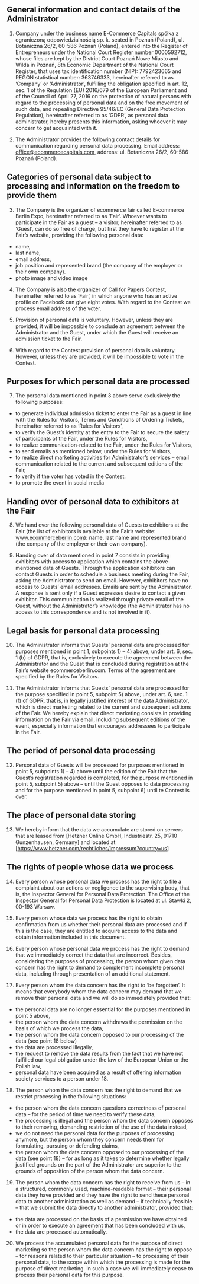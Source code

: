 ## General information and contact details of the Administrator

1. Company under the business name E-Commerce Capitals spółka z ograniczoną odpowiedzialnością sp. k. seated in Poznań (Poland), ul. Botaniczna 26/2, 60-586 Poznań (Poland), 
entered into the Register of Entrepreneurs under the National Court Register number 0000592712, 
whose files are kept by the District Court Poznań Nowe Miasto and Wilda in Poznań, 
8th Economic Department of the National Court Register, that uses tax identification number (NIP): 7792423665 and REGON statistical number: 363746333, 
hereinafter referred to as ‘Company’ or ‘Administrator’, fulfilling the obligation specified in art. 12, sec. 1 of the Regulation (EU) 2016/679 of the European Parliament and of the Council of April 27, 2016 on the protection of natural persons with regard to the processing of personal data and on the free movement of such data, 
and repealing Directive 95/46/EC (General Data Protection Regulation), hereinafter referred to as ‘GDPR’, as personal data administrator, 
hereby presents this information, asking whoever it may concern to get acquainted with it.

2. The Administrator provides the following contact details for communication regarding personal data processing. 
Email address: office@ecommercecapitals.com, address: ul. Botaniczna 26/2, 60-586 Poznań (Poland).

## Categories of personal data subject to processing and information on the freedom to provide them

3. The Company is the organizer of ecommerce fair called E-commerce Berlin Expo, 
hereinafter referred to as ‘Fair’. Whoever wants to participate in the Fair as a guest – a visitor, 
hereinafter referred to as ‘Guest’, can do so free of charge, but first they have to register at the Fair’s website, 
providing the following personal data:

* name,
* last name,
* email address,
* job position and represented brand (the company of the employer or their own company).
* photo image and video image

4. The Company is also the organizer of Call for Papers Contest, hereinafter referred to as ‘Fair’, 
in which anyone who has an active profile on Facebook can give eight votes. 
With regard to the Contest we process email address of the voter.

5. Provision of personal data is voluntary. However, unless they are provided, 
it will be impossible to conclude an agreement between the Administrator and the Guest, 
under which the Guest will receive an admission ticket to the Fair. 

6. With regard to the Contest provision of personal data is voluntary. 
However, unless they are provided, it will be impossible to vote in the Contest.

## Purposes for which personal data are processed

7. The personal data mentioned in point 3 above serve exclusively the following purposes:

* to generate individual admission ticket to enter the Fair as a guest in line with the Rules for Visitors, Terms and Conditions of Ordering Tickets, hereinafter referred to as ‘Rules for Visitors’,
* to verify the Guest’s identity at the entry to the Fair to secure the safety of participants of the Fair, under the Rules for Visitors,
* to realize communication-related to the Fair, under the Rules for Visitors,
* to send emails as mentioned below, under the Rules for Visitors,
* to realize direct marketing activities for Administrator’s services – email communication related to the current and subsequent editions of the Fair,
* to verify if the voter has voted in the Contest.
* to promote the event in social media

## Handing over of personal data to exhibitors at the Fair

8. We hand over the following personal data of Guests to exhibitors at the Fair (the list of exhibitors is available at the Fair’s website: www.ecommerceberlin.com): 
name, last name and represented brand (the company of the employer or their own company).

9. Handing over of data mentioned in point 7 consists in providing exhibitors with access to application which contains the above-mentioned data of Guests. 
Through the application exhibitors can contact Guests in order to schedule a business meeting during the Fair, asking the Administrator to send an email. 
However, exhibitors have no access to Guests’ email addresses. Emails are sent by the Administrator. 
A response is sent only if a Guest expresses desire to contact a given exhibitor. 
This communication is realized through private email of the Guest, without the Administrator’s knowledge (the Administrator has no access to this correspondence and is not involved in it).

## Legal basis for personal data processing

10. The Administrator informs that Guests’ personal data are processed for purposes mentioned in point 1, subpoints 1) – 4) above, under art. 6, sec. 1 (b) of GDPR, that is, exclusively to execute the agreement between the Administrator and the Guest that is concluded during registration at the Fair’s website ecommerceberlin.com. Terms of the agreement are specified by the Rules for Visitors.

11. The Administrator informs that Guests’ personal data are processed for the purpose specified in point 5, subpoint 5) above, under art. 6, sec. 1 (f) of GDPR, that is, in legally justified interest of the data Administrator, which is direct marketing related to the current and subsequent editions of the Fair. 
We hereby explain that direct marketing consists in providing information on the Fair via email, including subsequent editions of the event, especially information that encourages addressees to participate in the Fair. 

## The period of personal data processing

12. Personal data of Guests will be processed for purposes mentioned in point 5, subpoints 1) – 4) above until the edition of the Fair that the Guest’s registration regarded is completed, for the purpose mentioned in point 5, subpoint 5) above – until the Guest opposes to data processing and for the purpose mentioned in point 5, subpoint 6) until te Contest is over. 

## The place of personal data storing 

13. We hereby inform that the data we accumulate are stored on servers that are leased from [Hetzner Online GmbH, Industriestr. 25, 91710 Gunzenhausen, Germany] and located at [https://www.hetzner.com/rechtliches/impressum?country=us]

## The rights of people whose data we process

14. Every person whose personal data we process has the right to file a complaint about our actions or negligence to the supervising body, that is, the Inspector General for Personal Data Protection. 
The Office of the Inspector General for Personal Data Protection is located at ul. Stawki 2, 00-193 Warsaw.

15. Every person whose data we process has the right to obtain confirmation from us whether their personal data are processed and if this is the case, 
they are entitled to acquire access to the data and obtain information included in this document.

16. Every person whose personal data we process has the right to demand that we immediately correct the data that are incorrect. 
Besides, considering the purposes of processing, the person whom given data concern has the right to demand to complement incomplete personal data, including through presentation of an additional statement.

17. Every person whom the data concern has the right to ‘be forgotten’. 
It means that everybody whom the data concern may demand that we remove their personal data and we will do so immediately provided that:

* the personal data are no longer essential for the purposes mentioned in point 5 above,
* the person whom the data concern withdraws the permission on the basis of which we process the data,
* the person whom the data concern opposed to our processing of the data (see point 18 below)
* the data are processed illegally,
* the request to remove the data results from the fact that we have not fulfilled our legal obligation under the law of the European Union or the Polish law,
* personal data have been acquired as a result of offering information society services to a person under 18.

18. The person whom the data concern has the right to demand that we restrict processing in the following situations:

* the person whom the data concern questions correctness of personal data – for the period of time we need to verify these data,
* the processing is illegal and the person whom the data concern opposes to their removing, demanding restriction of the use of the data instead,
* we do not need the personal data for the purposes of processing anymore, but the person whom they concern needs them for formulating, pursuing or defending claims,
* the person whom the data concern opposed to our processing of the data (see point 18) – for as long as it takes to determine whether legally justified grounds on the part of the Administrator are superior to the grounds of opposition of the person whom the data concern.

19. The person whom the data concern has the right to receive from us – in a structured, commonly used, 
machine-readable format – their personal data they have provided and they have the right to send these personal data to another administration as well as demand – if technically feasible – that we submit the data directly to another administrator, provided that:

* the data are processed on the basis of a permission we have obtained or in order to execute an agreement that has been concluded with us,
* the data are processed automatically.

20. We process the accumulated personal data for the purpose of direct marketing so the person whom the data concern has the right to oppose – for reasons related to their particular situation – to processing of their personal data, to the scope within which the processing is made for the purpose of direct marketing. 
In such a case we will immediately cease to process their personal data for this purpose.
